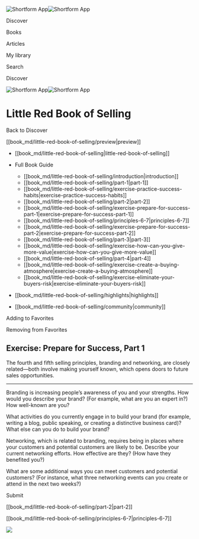 ![Shortform App](/img/logo.36a2399e.svg)![Shortform App](/img/logo-dark.70c1b072.svg)

Discover

Books

Articles

My library

Search

Discover

![Shortform App](/img/logo.36a2399e.svg)![Shortform App](/img/logo-dark.70c1b072.svg)

# Little Red Book of Selling

Back to Discover

[[book_md/little-red-book-of-selling/preview|preview]]

  * [[book_md/little-red-book-of-selling|little-red-book-of-selling]]
  * Full Book Guide

    * [[book_md/little-red-book-of-selling/introduction|introduction]]
    * [[book_md/little-red-book-of-selling/part-1|part-1]]
    * [[book_md/little-red-book-of-selling/exercise-practice-success-habits|exercise-practice-success-habits]]
    * [[book_md/little-red-book-of-selling/part-2|part-2]]
    * [[book_md/little-red-book-of-selling/exercise-prepare-for-success-part-1|exercise-prepare-for-success-part-1]]
    * [[book_md/little-red-book-of-selling/principles-6-7|principles-6-7]]
    * [[book_md/little-red-book-of-selling/exercise-prepare-for-success-part-2|exercise-prepare-for-success-part-2]]
    * [[book_md/little-red-book-of-selling/part-3|part-3]]
    * [[book_md/little-red-book-of-selling/exercise-how-can-you-give-more-value|exercise-how-can-you-give-more-value]]
    * [[book_md/little-red-book-of-selling/part-4|part-4]]
    * [[book_md/little-red-book-of-selling/exercise-create-a-buying-atmosphere|exercise-create-a-buying-atmosphere]]
    * [[book_md/little-red-book-of-selling/exercise-eliminate-your-buyers-risk|exercise-eliminate-your-buyers-risk]]
  * [[book_md/little-red-book-of-selling/highlights|highlights]]
  * [[book_md/little-red-book-of-selling/community|community]]



Adding to Favorites 

Removing from Favorites 

## Exercise: Prepare for Success, Part 1

The fourth and fifth selling principles, branding and networking, are closely related—both involve making yourself known, which opens doors to future sales opportunities.

* * *

Branding is increasing people’s awareness of you and your strengths. How would you describe your brand? (For example, what are you an expert in?) How well-known are you?

What activities do you currently engage in to build your brand (for example, writing a blog, public speaking, or creating a distinctive business card)? What else can you do to build your brand?

Networking, which is related to branding, requires being in places where your customers and potential customers are likely to be. Describe your current networking efforts. How effective are they? (How have they benefited you?)

What are some additional ways you can meet customers and potential customers? (For instance, what three networking events can you create or attend in the next two weeks?)

Submit 

[[book_md/little-red-book-of-selling/part-2|part-2]]

[[book_md/little-red-book-of-selling/principles-6-7|principles-6-7]]

![](https://bat.bing.com/action/0?ti=56018282&Ver=2&mid=1fbc75d7-adbc-4abb-abfe-62b5708a491f&sid=f30c5e70639211ee87d33f0876d93783&vid=f30c9700639211eeb3a75d830392c94f&vids=0&msclkid=N&pi=0&lg=en-US&sw=800&sh=600&sc=24&nwd=1&tl=Shortform%20%7C%20Book&p=https%3A%2F%2Fwww.shortform.com%2Fapp%2Fbook%2Flittle-red-book-of-selling%2Fexercise-prepare-for-success-part-1&r=&lt=464&evt=pageLoad&sv=1&rn=702193)
